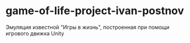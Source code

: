 # game-of-life-project-ivan-postnov
Эмуляция известной "Игры в жизнь", построенная при помощи игрового движка Unity
